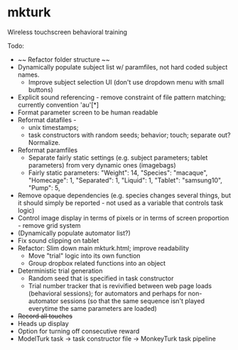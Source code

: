 # mkturk
Wireless touchscreen behavioral training

Todo: 
* ~~ Refactor folder structure ~~
* Dynamically populate subject list w/ paramfiles, not hard coded subject names.
    * Improve subject selection UI (don't use dropdown menu with small buttons)
* Explicit sound referencing - remove constraint of file pattern matching; currently convention 'au'[*]
* Format parameter screen to be human readable 
* Reformat datafiles - 
    * unix timestamps; 
    * task constructors with random seeds; behavior; touch; separate out? Normalize.
* Reformat paramfiles
    * Separate fairly static settings (e.g. subject parameters; tablet parameters) from very dynamic ones (imagebags)
    * Fairly static parameters: "Weight": 14,
     "Species": "macaque",
     "Homecage": 1,
     "Separated": 1,
     "Liquid": 1,
     "Tablet": "samsung10",
     "Pump": 5, 
* Remove opaque dependencies (e.g. species changes several things, but it should simply be reported - not used as a variable that controls task logic)
* Control image display in terms of pixels or in terms of screen proportion - remove grid system 
* (Dynamically populate automator list?)
* Fix sound clipping on tablet
* Refactor: Slim down main mkturk.html; improve readability
    * Move "trial" logic into its own function
    * Group dropbox related functions into an object
* Deterministic trial generation 
    * Random seed that is specified in task constructor 
    * Trial number tracker that is revivified between web page loads (behavioral sessions); for automators and perhaps for non-automator sessions (so that the same sequence isn't played everytime the same parameters are loaded)
* ~~Record all touches~~
* Heads up display
* Option for turning off consecutive reward
* ModelTurk task -> task constructor file -> MonkeyTurk task pipeline